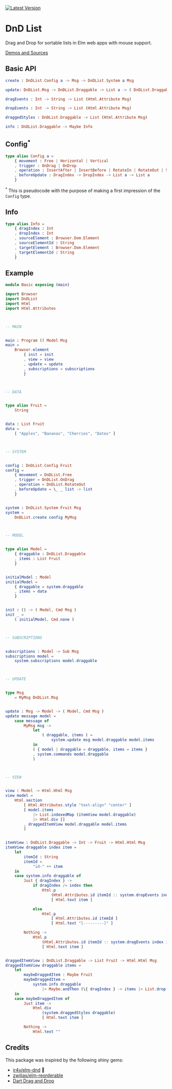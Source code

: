 [![Latest Version](https://img.shields.io/elm-package/v/annaghi/dnd-list.svg?label=version)](https://package.elm-lang.org/packages/annaghi/dnd-list/latest/)

# DnD List

Drag and Drop for sortable lists in Elm web apps with mouse support.

[Demos and Sources](https://annaghi.github.io/dnd-list/)

## Basic API

```elm
create : DnDList.Config a -> Msg -> DnDList.System a Msg
```

```elm
update: DnDList.Msg -> DnDList.Draggable -> List a -> ( DnDList.Draggable, List a )

dragEvents : Int -> String -> List (Html.Attribute Msg)

dropEvents : Int -> String -> List (Html.Attribute Msg)

draggedStyles : DnDList.Draggable -> List (Html.Attribute Msg)

info : DnDList.Draggable -> Maybe Info
```

## Config<sup>\*</sup>

```elm
type alias Config a =
    { movement : Free | Horizontal | Vertical
    , trigger : OnDrag | OnDrop
    , operation : InsertAfter | InsertBefore | RotateIn | RotateOut | Swap | Unmove
    , beforeUpdate : DragIndex -> DropIndex -> List a -> List a
    }
```

<sup>\*</sup> This is pseudocode with the purpose of making a first impression of the `Config` type.

## Info

```elm
type alias Info =
    { dragIndex : Int
    , dropIndex : Int
    , sourceElement : Browser.Dom.Element
    , sourceElementId : String
    , targetElement : Browser.Dom.Element
    , targetElementId : String
    }
```

## Example

```elm
module Basic exposing (main)

import Browser
import DnDList
import Html
import Html.Attributes



-- MAIN


main : Program () Model Msg
main =
    Browser.element
        { init = init
        , view = view
        , update = update
        , subscriptions = subscriptions
        }



-- DATA


type alias Fruit =
    String


data : List Fruit
data =
    [ "Apples", "Bananas", "Cherries", "Dates" ]



-- SYSTEM


config : DnDList.Config Fruit
config =
    { movement = DnDList.Free
    , trigger = DnDList.OnDrag
    , operation = DnDList.RotateOut
    , beforeUpdate = \_ _ list -> list
    }


system : DnDList.System Fruit Msg
system =
    DnDList.create config MyMsg



-- MODEL


type alias Model =
    { draggable : DnDList.Draggable
    , items : List Fruit
    }


initialModel : Model
initialModel =
    { draggable = system.draggable
    , items = data
    }


init : () -> ( Model, Cmd Msg )
init _ =
    ( initialModel, Cmd.none )



-- SUBSCRIPTIONS


subscriptions : Model -> Sub Msg
subscriptions model =
    system.subscriptions model.draggable



-- UPDATE


type Msg
    = MyMsg DnDList.Msg


update : Msg -> Model -> ( Model, Cmd Msg )
update message model =
    case message of
        MyMsg msg ->
            let
                ( draggable, items ) =
                    system.update msg model.draggable model.items
            in
            ( { model | draggable = draggable, items = items }
            , system.commands model.draggable
            )



-- VIEW


view : Model -> Html.Html Msg
view model =
    Html.section
        [ Html.Attributes.style "text-align" "center" ]
        [ model.items
            |> List.indexedMap (itemView model.draggable)
            |> Html.div []
        , draggedItemView model.draggable model.items
        ]


itemView : DnDList.Draggable -> Int -> Fruit -> Html.Html Msg
itemView draggable index item =
    let
        itemId : String
        itemId =
            "id-" ++ item
    in
    case system.info draggable of
        Just { dragIndex } ->
            if dragIndex /= index then
                Html.p
                    (Html.Attributes.id itemId :: system.dropEvents index itemId)
                    [ Html.text item ]

            else
                Html.p
                    [ Html.Attributes.id itemId ]
                    [ Html.text "[---------]" ]

        Nothing ->
            Html.p
                (Html.Attributes.id itemId :: system.dragEvents index itemId)
                [ Html.text item ]


draggedItemView : DnDList.Draggable -> List Fruit -> Html.Html Msg
draggedItemView draggable items =
    let
        maybeDraggedItem : Maybe Fruit
        maybeDraggedItem =
            system.info draggable
                |> Maybe.andThen (\{ dragIndex } -> items |> List.drop dragIndex |> List.head)
    in
    case maybeDraggedItem of
        Just item ->
            Html.div
                (system.draggedStyles draggable)
                [ Html.text item ]

        Nothing ->
            Html.text ""
```

## Credits

This package was inspired by the following shiny gems:

- [ir4y/elm-dnd](https://package.elm-lang.org/packages/ir4y/elm-dnd/latest/) :gem:
- [zwilias/elm-reorderable](https://package.elm-lang.org/packages/zwilias/elm-reorderable/latest/)
- [Dart Drag and Drop](https://code.makery.ch/library/dart-drag-and-drop/)
